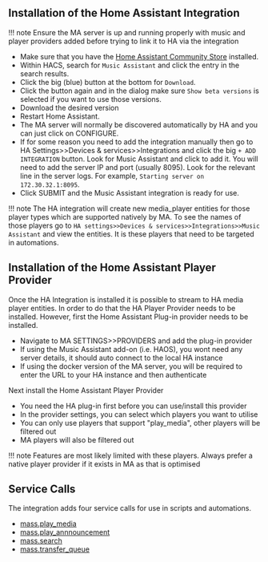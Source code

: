 ## Installation of the Home Assistant Integration

!!! note
    Ensure the MA server is up and running properly with music and player providers added before trying to link it to HA via the integration

- Make sure that you have the [Home Assistant Community Store](https://hacs.xyz/) installed.
- Within HACS, search for `Music Assistant` and click the entry in the search results.
- Click the big (blue) button at the bottom for `Download`.
- Click the button again and in the dialog make sure `Show beta versions` is selected if you want to use those versions.
- Download the desired version
- Restart Home Assistant.
- The MA server will normally be discovered automatically by HA and you can just click on CONFIGURE.
- If for some reason you need to add the integration manually then go to HA Settings>>Devices & services>>Integrations and click the big `+ ADD INTEGRATION` button. Look for Music Assistant and click to add it. You will need to add the server IP and port (usually 8095). Look for the relevant line in the server logs. For example, `Starting server on 172.30.32.1:8095`. 
- Click SUBMIT and the Music Assistant integration is ready for use.

!!! note 
    The HA integration will create new media_player entities for those player types which are supported natively by MA. To see the names of those players go to `HA settings>>Devices & services>>Integrations>>Music Assistant` and view the entities. It is these players that need to be targeted in automations.

## Installation of the Home Assistant Player Provider

Once the HA Integration is installed it is possible to stream to HA media player entities. In order to do that the HA Player Provider needs to be installed.  However, first the Home Assistant Plug-in provider needs to be installed.

- Navigate to MA SETTINGS>>PROVIDERS and add the plug-in provider
- If using the Music Assistant add-on (i.e. HAOS), you wont need any server details, it should auto connect to the local HA instance
- If using the docker version of the MA server, you will be required to enter the URL to your HA instance and then authenticate

Next install the Home Assistant Player Provider

- You need the HA plug-in first before you can use/install this provider
- In the provider settings, you can select which players you want to utilise
- You can only use players that support "play_media", other players will be filtered out
- MA players will also be filtered out

!!! note
    Features are most likely limited with these players. Always prefer a native player provider if it exists in MA as that is optimised

## Service Calls

The integration adds four service calls for use in scripts and automations. 

- [mass.play_media](../faq/massplaymedia.md)
- [mass.play_annnouncement](../faq/massannounce.md)
- [mass.search](../faq/masssearch.md)
- [mass.transfer_queue](../faq/masstransfer.md)

